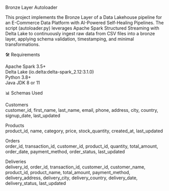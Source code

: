 Bronze Layer Autoloader

This project implements the Bronze Layer of a Data Lakehouse pipeline for an E-Commerce Data Platform with AI-Powered Self-Healing Pipelines.
The script (autoloader.py) leverages Apache Spark Structured Streaming with Delta Lake to continuously ingest raw data from CSV files into a bronze layer, applying schema validation, timestamping, and minimal transformations.



🛠️ Requirements

Apache Spark 3.5+\
Delta Lake (io.delta:delta-spark_2.12:3.1.0)\
Python 3.8+\
Java JDK 8 or 11



📊 Schemas Used

Customers\
customer_id, first_name, last_name, email, phone, address, city, country, signup_date, last_updated

Products\
product_id, name, category, price, stock_quantity, created_at, last_updated

Orders\
order_id, transaction_id, customer_id, product_id, quantity, total_amount, order_date, payment_method, order_status, last_updated

Deliveries\
delivery_id, order_id, transaction_id, customer_id, customer_name, product_id, product_name, total_amount, payment_method, delivery_address, delivery_city, delivery_country, delivery_date, delivery_status, last_updated
